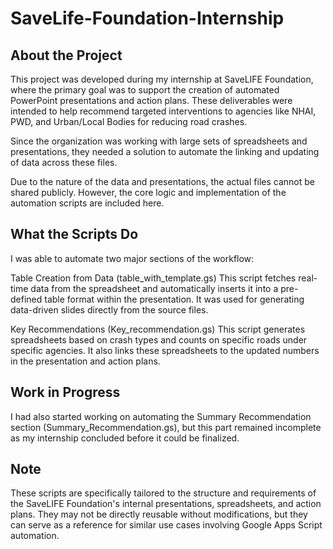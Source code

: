 # SaveLife-Foundation-Internship

## About the Project
This project was developed during my internship at SaveLIFE Foundation, where the primary goal was to support the creation of automated PowerPoint presentations and action plans. These deliverables were intended to help recommend targeted interventions to agencies like NHAI, PWD, and Urban/Local Bodies for reducing road crashes.

Since the organization was working with large sets of spreadsheets and presentations, they needed a solution to automate the linking and updating of data across these files.

Due to the nature of the data and presentations, the actual files cannot be shared publicly. However, the core logic and implementation of the automation scripts are included here.

## What the Scripts Do
I was able to automate two major sections of the workflow:

Table Creation from Data (table_with_template.gs)
This script fetches real-time data from the spreadsheet and automatically inserts it into a pre-defined table format within the presentation. It was used for generating data-driven slides directly from the source files.

Key Recommendations (Key_recommendation.gs)
This script generates spreadsheets based on crash types and counts on specific roads under specific agencies. It also links these spreadsheets to the updated numbers in the presentation and action plans.

## Work in Progress

I had also started working on automating the Summary Recommendation section (Summary_Recommendation.gs), but this part remained incomplete as my internship concluded before it could be finalized.

## Note
These scripts are specifically tailored to the structure and requirements of the SaveLIFE Foundation's internal presentations, spreadsheets, and action plans. They may not be directly reusable without modifications, but they can serve as a reference for similar use cases involving Google Apps Script automation.
